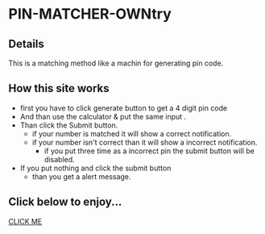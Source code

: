 #  PIN-MATCHER-OWNtry
## Details 
This is a matching method like a machin for generating pin code.

## How this site works
* first you have to click generate button to get a 4 digit pin code
* And than use the calculator & put the same input .
* Than click the Submit button.
  * if your number is matched it will show a correct notification.
  * if your number isn't correct than it will show a incorrect notification.
    * if you put three time as a incorrect pin the submit button will be disabled.
* If you put nothing and click the submit button
  * than you get a alert message.


## Click below to enjoy...
[CLICK ME](https://shahinuralambhuiyan.github.io/PIN-MATCHER-OWNtry/)



